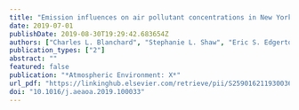 ```yaml
---
title: "Emission influences on air pollutant concentrations in New York State: I. ozone"
date: 2019-07-01
publishDate: 2019-08-30T19:29:42.683654Z
authors: ["Charles L. Blanchard", "Stephanie L. Shaw", "Eric S. Edgerton", "James J. Schwab"]
publication_types: ["2"]
abstract: ""
featured: false
publication: "*Atmospheric Environment: X*"
url_pdf: "https://linkinghub.elsevier.com/retrieve/pii/S259016211930036X"
doi: "10.1016/j.aeaoa.2019.100033"
---
```



